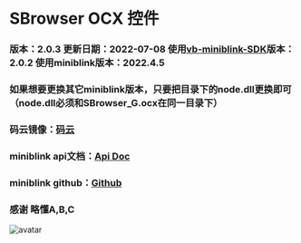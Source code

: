 ﻿# SBrowser OCX 控件
### 版本：2.0.3   更新日期：2022-07-08   使用[vb-miniblink-SDK](https://github.com/imxcstar/vb6-miniblink-SDK)版本：2.0.2   使用miniblink版本：2022.4.5
### 如果想要更换其它miniblink版本，只要把目录下的node.dll更换即可（node.dll必须和SBrowser_G.ocx在同一目录下）
### 码云镜像：[码云](https://gitee.com/imxcstar/vb6-miniblink-SBrowser)
### miniblink api文档：[Api Doc](https://weolar.github.io/miniblink/doc-main.html)
### miniblink github：[Github](https://github.com/weolar/miniblink49/)
### 感谢 略懂A,B,C
![avatar](./Res/1.png)